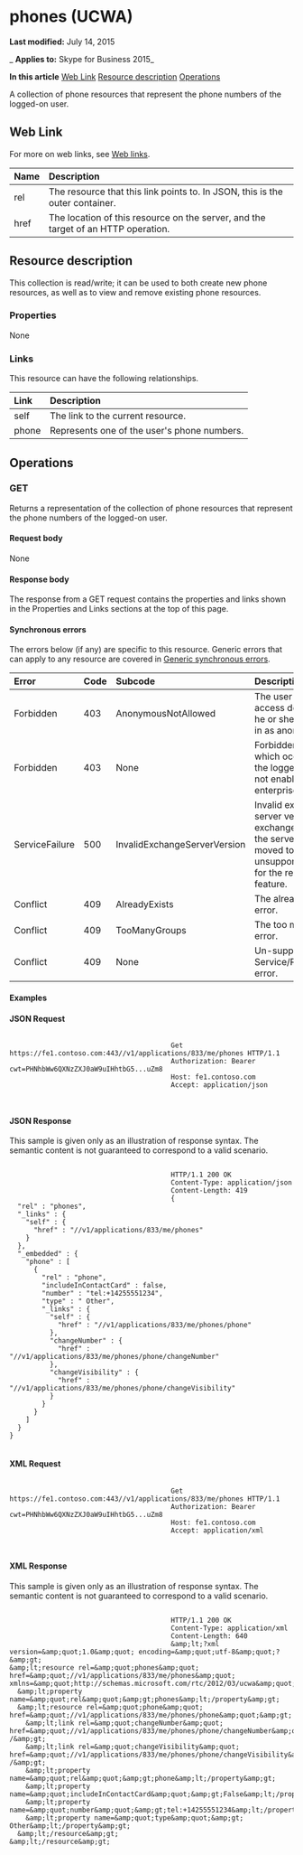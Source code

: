 
# phones (UCWA)

 **Last modified:** July 14, 2015

 _ **Applies to:** Skype for Business 2015_

 **In this article**
[Web Link](#sectionSection0)
[Resource description](#sectionSection1)
[Operations](#sectionSection2)


A collection of phone resources that represent the phone numbers of the logged-on user. 

## Web Link
<a name="sectionSection0"> </a>

For more on web links, see [Web links](WebLinks.md).



|**Name**|**Description**|
|:-----|:-----|
|rel|The resource that this link points to. In JSON, this is the outer container.|
|href|The location of this resource on the server, and the target of an HTTP operation.|

## Resource description
<a name="sectionSection1"> </a>

This collection is read/write; it can be used to both create new phone resources, as well as to view and remove existing phone resources. 


### Properties

None


### Links

This resource can have the following relationships.



|**Link**|**Description**|
|:-----|:-----|
|self|The link to the current resource.|
|phone|Represents one of the user's phone numbers.|

## Operations
<a name="sectionSection2"> </a>




### GET

Returns a representation of the collection of phone resources that represent the phone numbers of the logged-on user.


#### Request body

None


#### Response body

The response from a GET request contains the properties and links shown in the Properties and Links sections at the top of this page.


#### Synchronous errors

The errors below (if any) are specific to this resource. Generic errors that can apply to any resource are covered in [Generic synchronous errors](GenericSynchronousErrors.md).



|**Error**|**Code**|**Subcode**|**Description**|
|:-----|:-----|:-----|:-----|
|Forbidden|403|AnonymousNotAllowed|The user cannot access delegates as he or she has signed in as anonymous.|
|Forbidden|403|None|Forbidden exception which occurs when the logged in user is not enabled for enterprise voice.|
|ServiceFailure|500|InvalidExchangeServerVersion|Invalid exchange server version.The exchange mailbox of the server might have moved to an unsupported version for the required feature.|
|Conflict|409|AlreadyExists|The already exists error.|
|Conflict|409|TooManyGroups|The too many groups error.|
|Conflict|409|None|Un-supported Service/Resource/API error.|

#### Examples




#### JSON Request


```

										Get https://fe1.contoso.com:443//v1/applications/833/me/phones HTTP/1.1
										Authorization: Bearer cwt=PHNhbWw6QXNzZXJ0aW9uIHhtbG5...uZm8
										Host: fe1.contoso.com
										Accept: application/json
										
									
```


#### JSON Response

This sample is given only as an illustration of response syntax. The semantic content is not guaranteed to correspond to a valid scenario.


```

										HTTP/1.1 200 OK
										Content-Type: application/json
										Content-Length: 419
										{
  "rel" : "phones",
  "_links" : {
    "self" : {
      "href" : "//v1/applications/833/me/phones"
    }
  },
  "_embedded" : {
    "phone" : [
      {
        "rel" : "phone",
        "includeInContactCard" : false,
        "number" : "tel:+14255551234",
        "type" : " Other",
        "_links" : {
          "self" : {
            "href" : "//v1/applications/833/me/phones/phone"
          },
          "changeNumber" : {
            "href" : "//v1/applications/833/me/phones/phone/changeNumber"
          },
          "changeVisibility" : {
            "href" : "//v1/applications/833/me/phones/phone/changeVisibility"
          }
        }
      }
    ]
  }
}
									
```


#### XML Request


```

										Get https://fe1.contoso.com:443//v1/applications/833/me/phones HTTP/1.1
										Authorization: Bearer cwt=PHNhbWw6QXNzZXJ0aW9uIHhtbG5...uZm8
										Host: fe1.contoso.com
										Accept: application/xml
										
									
```


#### XML Response

This sample is given only as an illustration of response syntax. The semantic content is not guaranteed to correspond to a valid scenario.


```

										HTTP/1.1 200 OK
										Content-Type: application/xml
										Content-Length: 640
										&amp;lt;?xml version=&amp;quot;1.0&amp;quot; encoding=&amp;quot;utf-8&amp;quot;?&amp;gt;
&amp;lt;resource rel=&amp;quot;phones&amp;quot; href=&amp;quot;//v1/applications/833/me/phones&amp;quot; xmlns=&amp;quot;http://schemas.microsoft.com/rtc/2012/03/ucwa&amp;quot;&amp;gt;
  &amp;lt;property name=&amp;quot;rel&amp;quot;&amp;gt;phones&amp;lt;/property&amp;gt;
  &amp;lt;resource rel=&amp;quot;phone&amp;quot; href=&amp;quot;//v1/applications/833/me/phones/phone&amp;quot;&amp;gt;
    &amp;lt;link rel=&amp;quot;changeNumber&amp;quot; href=&amp;quot;//v1/applications/833/me/phones/phone/changeNumber&amp;quot; /&amp;gt;
    &amp;lt;link rel=&amp;quot;changeVisibility&amp;quot; href=&amp;quot;//v1/applications/833/me/phones/phone/changeVisibility&amp;quot; /&amp;gt;
    &amp;lt;property name=&amp;quot;rel&amp;quot;&amp;gt;phone&amp;lt;/property&amp;gt;
    &amp;lt;property name=&amp;quot;includeInContactCard&amp;quot;&amp;gt;False&amp;lt;/property&amp;gt;
    &amp;lt;property name=&amp;quot;number&amp;quot;&amp;gt;tel:+14255551234&amp;lt;/property&amp;gt;
    &amp;lt;property name=&amp;quot;type&amp;quot;&amp;gt; Other&amp;lt;/property&amp;gt;
  &amp;lt;/resource&amp;gt;
&amp;lt;/resource&amp;gt;
									
```

